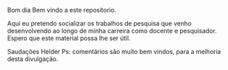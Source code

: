 Bom dia 
Bem vindo a este repositorio.

Aqui eu pretendo socializar os trabalhos de pesquisa que venho desenvolvendo ao longo de minha carreira como docente e pesquisador.
Espero que este material possa lhe ser útil.

Saudações
Helder
Ps: comentários são muito bem vindos, para a melhoria desta divulgação.
